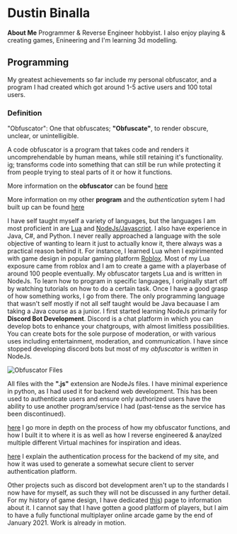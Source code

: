 # Dustin Binalla
**About Me**
Programmer & Reverse Engineer hobbyist.
I also enjoy playing & creating games, Enineering and I'm learning 3d modelling.

## Programming
My greatest achievements so far include my personal obfuscator, and a program I had created which got around 1-5 active users and 100 total users.

### Definition
"Obfuscator": One that obfuscates; **"Obfuscate"**, to render obscure, unclear, or unintelligible.


A code obfuscator is a program that takes code and renders it uncomprehendable by human means, while still retaining it's functionality.
ig; transforms code into something that can still be run while protecting it from people trying to steal parts of it or how it functions.


More information on the **obfuscator** can be found [here](https://saltytomatoe.github.io/MyPortfolio/obfuscator)

More information on my other **program** and the *authentication* sytem I had built up can be found [here](https://saltytomatoe.github.io/MyPortfolio/authynwhatever)

I have self taught myself a variety of languages, but the languages I am most proficient in are [Lua](https://www.lua.org/) and [NodeJs/Javascript](https://nodejs.org/en/). I also have experience in Java, C#, and Python. I never really approached a language with the sole objective of wanting to learn it just to actually know it, there always was a practical reason behind it. For instance, I learned Lua when I expirimented with game design in popular gaming platform [Roblox](https://www.roblox.com/home). Most of my Lua exposure came from roblox and I am to create a game with a playerbase of around 100 people eventually. My obfuscator targets Lua and is written in NodeJs.
To learn how to program in specific languages, I originally start off by watching tutorials on how to do a certain task. Once I have a good grasp of how something works, I go from there. The only programming language that wasn't self mostly if not all self taught would be Java becauase I am taking a Java course as a junior.
I first started learning NodeJs primarily for **Discord Bot Development**. Discord is a chat platform in which you can develop bots to enhance your chatgroups, with almost limitless possibilities. You can create bots for the sole purpose of moderation, or with various uses including entertainment, moderation, and communication. I have since stopped developing discord bots but most of my *obfuscator* is written in NodeJs.

![Obfuscator Files](https://saltytomatoe.github.io/MyPortfolio/images/ObfuscatorIsJs.png)

All files with the **".js"** extension are NodeJs files. 
I have minimal experience in python, as I had used it for backend web development. This has been used to authenticate users and ensure only authorized users have the ability to use another program/service I had (past-tense as the service has been discontinued).

[here](https://saltytomatoe.github.io/MyPortfolio/obfuscator) I go more in depth on the process of how my obfuscator functions, and how I built it to where it is as well as how I reverse engineered & anaylzed multiple different Virtual machines for inspiration and ideas.

[here](https://saltytomatoe.github.io/MyPortfolio/authynwhatever) I explain the authentication process for the backend of my site, and how it was used to generate a somewhat secure client to server authentication platform. 

Other projects such as discord bot development aren't up to the standards I now have for myself, as such they will not be discussed in any further detail.
For my history of game design, I have dedicated [this](https://saltytomatoe.github.io/MyPortfolio/roblox)) page to information about it. I cannot say that I have gotten a good platform of players, but I aim to have a fully functional multiplayer online arcade game by the end of January 2021. Work is already in motion. 
